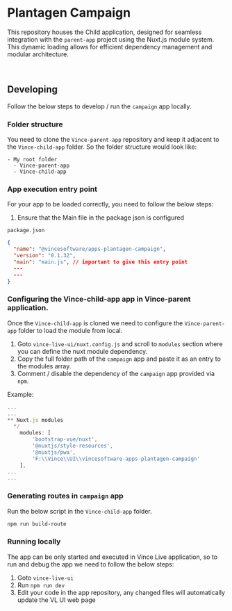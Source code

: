 # Plantagen Campaign

This repository houses the Child application, designed for seamless integration with the `parent-app` project using the Nuxt.js module system. This dynamic loading allows for efficient dependency management and modular architecture.

<br>


## Developing

Follow the below steps to develop / run the `campaign` app locally.

### Folder structure
You need to clone the `Vince-parent-app` repository and keep it adjacent to the `Vince-child-app` folder. So the folder structure would look like: 

```
- My root folder
  - Vince-parent-app
  - Vince-child-app
```


### App execution entry point
For your app to be loaded correctly, you need to follow the below steps:

1. Ensure that the Main file in the package json is configured

`package.json`
```json
{
  "name": "@vincesoftware/apps-plantagen-campaign",
  "version": "0.1.32",
  "main": "main.js", // important to give this entry point
  ---
  ---
}
```


### Configuring the Vince-child-app app in Vince-parent application.

Once the `Vince-child-app` is cloned we need to configure the `Vince-parent-app` folder to load the module from local.

1. Goto `vince-live-ui/nuxt.config.js` and scroll to `modules` section where you can define the nuxt module dependency.
2. Copy the full folder path of the `campaign` app and paste it as an entry to the modules array.
3. Comment / disable the dependency of the `campaign` app provided via `npm`.

Example:

```js
...
...
** Nuxt.js modules
  */
    modules: [
        'bootstrap-vue/nuxt',
        '@nuxtjs/style-resources',
        '@nuxtjs/pwa',
        'F:\\Vince\\UI\\vincesoftware-apps-plantagen-campaign'
    ],
...
...
```

### Generating routes in `campaign` app

Run the below script in the `Vince-child-app` folder.
```powershell
npm run build-route
```

### Running locally

The app can be only started and executed in Vince Live application, so to run and debug the app we need to follow the below steps:

1. Goto `vince-live-ui`
2. Run `npm run dev`
3. Edit your code in the app repository, any changed files will automatically update the VL UI web page 

<br>
